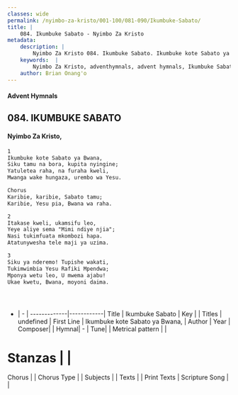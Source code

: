 ```yaml
---
classes: wide
permalink: /nyimbo-za-kristo/001-100/081-090/Ikumbuke-Sabato/
title: |
    084. Ikumbuke Sabato - Nyimbo Za Kristo
metadata:
    description: |
        Nyimbo Za Kristo 084. Ikumbuke Sabato. Ikumbuke kote Sabato ya Bwana,  Siku tamu na bora, kupita nyingine;  Yatuletea raha, na furaha kweli,  Mwanga wake hungaza, urembo wa Yesu.   Chorus Karibie, karibie, Sabato tamu;  Karibie, Yesu pia, Bwana wa raha.   
    keywords:  |
        Nyimbo Za Kristo, adventhymnals, advent hymnals, Ikumbuke Sabato, Ikumbuke kote Sabato ya Bwana, . 
    author: Brian Onang'o
---
```


#### Advent Hymnals
## 084. IKUMBUKE SABATO
####  Nyimbo Za Kristo,

```txt
1
Ikumbuke kote Sabato ya Bwana, 
Siku tamu na bora, kupita nyingine; 
Yatuletea raha, na furaha kweli, 
Mwanga wake hungaza, urembo wa Yesu. 

Chorus
Karibie, karibie, Sabato tamu; 
Karibie, Yesu pia, Bwana wa raha. 

2
Itakase kweli, ukamsifu leo, 
Yeye aliye sema "Mimi ndiye njia"; 
Nasi tukimfuata mkombozi hapa. 
Atatunywesha tele maji ya uzima. 

3
Siku ya nderemo! Tupishe wakati, 
Tukimwimbia Yesu Rafiki Mpendwa; 
Mponya wetu leo, U mwema ajabu! 
Ukae kwetu, Bwana, moyoni daima.





```

- |   -  |
-------------|------------|
Title | Ikumbuke Sabato |
Key |  |
Titles | undefined |
First Line | Ikumbuke kote Sabato ya Bwana,  |
Author | 
Year | 
Composer| |
Hymnal|  - |
Tune|  |
Metrical pattern | |
# Stanzas |  |
Chorus |  |
Chorus Type |  |
Subjects | |
Texts |  |
Print Texts | 
Scripture Song |  |
    
